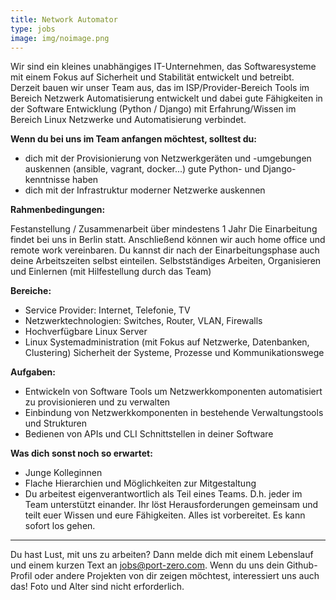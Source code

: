 ```yaml
---
title: Network Automator
type: jobs
image: img/noimage.png
---
```


Wir sind ein kleines unabhängiges IT-Unternehmen, das Softwaresysteme mit einem Fokus auf Sicherheit und Stabilität entwickelt und betreibt.
Derzeit bauen wir unser Team aus, das im ISP/Provider-Bereich Tools im Bereich Netzwerk Automatisierung entwickelt und dabei gute Fähigkeiten in der Software Entwicklung (Python / Django) mit Erfahrung/Wissen im Bereich Linux Netzwerke und Automatisierung verbindet.

**Wenn du bei uns im Team anfangen möchtest, solltest du:**

* dich mit der Provisionierung von Netzwerkgeräten und -umgebungen auskennen (ansible, vagrant, docker...) gute Python- und Django-kenntnisse haben
* dich mit der Infrastruktur moderner Netzwerke auskennen

**Rahmenbedingungen:**

Festanstellung / Zusammenarbeit über mindestens 1 Jahr
Die Einarbeitung findet bei uns in Berlin statt. Anschließend können wir auch home office und remote work vereinbaren. Du kannst dir nach der Einarbeitungsphase auch deine Arbeitszeiten selbst einteilen. Selbstständiges Arbeiten, Organisieren und Einlernen (mit Hilfestellung durch das Team)

**Bereiche:**

* Service Provider: Internet, Telefonie, TV
* Netzwerktechnologien: Switches, Router, VLAN, Firewalls
* Hochverfügbare Linux Server
* Linux Systemadministration (mit Fokus auf Netzwerke, Datenbanken, Clustering) Sicherheit der Systeme, Prozesse und Kommunikationswege

**Aufgaben:**

* Entwickeln von Software Tools um Netzwerkkomponenten automatisiert zu provisionieren und zu verwalten
* Einbindung von Netzwerkkomponenten in bestehende Verwaltungstools und Strukturen
* Bedienen von APIs und CLI Schnittstellen in deiner Software

**Was dich sonst noch so erwartet:**

* Junge Kolleginnen
* Flache Hierarchien und Möglichkeiten zur Mitgestaltung
* Du arbeitest eigenverantwortlich als Teil eines Teams. D.h. jeder im Team unterstützt einander. Ihr löst Herausforderungen gemeinsam und teilt euer Wissen und eure Fähigkeiten. Alles ist vorbereitet. Es kann sofort los gehen.

---

Du hast Lust, mit uns zu arbeiten? Dann melde dich mit einem Lebenslauf und einem kurzen Text an jobs@port-zero.com. Wenn du uns dein Github-Profil oder andere Projekten von dir zeigen möchtest, interessiert uns auch das! Foto und Alter sind nicht erforderlich.

